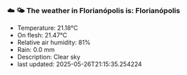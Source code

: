 ### ☁️ 🌤️  The weather in Florianópolis is: Florianópolis

- Temperature: 21.18°C
- On flesh: 21.47°C
- Relative air humidity: 81%
- Rain: 0.0 mm
- Description: Clear sky
- last updated: 2025-05-26T21:15:35.254224
